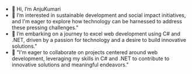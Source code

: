 - 👋 Hi, I’m AnjuKumari
- 👀 I’m interested in sustainable development and social impact initiatives, and I'm eager to explore how technology can be harnessed to address these pressing challenges."
- 🌱 I’m embarking on a journey to excel web development using C# and .NET, driven by a passion for technology and a desire to build innovative solutions."
- 💞️ "I'm eager to collaborate on projects centered around web development, leveraging my skills in C# and .NET to contribute to innovative solutions and meaningful endeavors."

<!---
AksAnjuKumari/AksAnjuKumari is a ✨ special ✨ repository because its `README.md` (this file) appears on your GitHub profile.
You can click the Preview link to take a look at your changes.
--->
